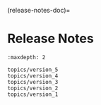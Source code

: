 (release-notes-doc)=

# Release Notes

```{toctree}
:maxdepth: 2

topics/version_5
topics/version_4
topics/version_3
topics/version_2
topics/version_1
```
